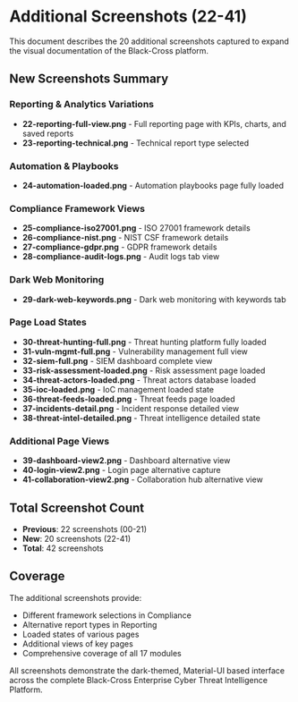 # Additional Screenshots (22-41)

This document describes the 20 additional screenshots captured to expand the visual documentation of the Black-Cross platform.

## New Screenshots Summary

### Reporting & Analytics Variations
- **22-reporting-full-view.png** - Full reporting page with KPIs, charts, and saved reports
- **23-reporting-technical.png** - Technical report type selected

### Automation & Playbooks
- **24-automation-loaded.png** - Automation playbooks page fully loaded

### Compliance Framework Views
- **25-compliance-iso27001.png** - ISO 27001 framework details
- **26-compliance-nist.png** - NIST CSF framework details
- **27-compliance-gdpr.png** - GDPR framework details
- **28-compliance-audit-logs.png** - Audit logs tab view

### Dark Web Monitoring
- **29-dark-web-keywords.png** - Dark web monitoring with keywords tab

### Page Load States
- **30-threat-hunting-full.png** - Threat hunting platform fully loaded
- **31-vuln-mgmt-full.png** - Vulnerability management full view
- **32-siem-full.png** - SIEM dashboard complete view
- **33-risk-assessment-loaded.png** - Risk assessment page loaded
- **34-threat-actors-loaded.png** - Threat actors database loaded
- **35-ioc-loaded.png** - IoC management loaded state
- **36-threat-feeds-loaded.png** - Threat feeds page loaded
- **37-incidents-detail.png** - Incident response detailed view
- **38-threat-intel-detailed.png** - Threat intelligence detailed state

### Additional Page Views
- **39-dashboard-view2.png** - Dashboard alternative view
- **40-login-view2.png** - Login page alternative capture
- **41-collaboration-view2.png** - Collaboration hub alternative view

## Total Screenshot Count

- **Previous**: 22 screenshots (00-21)
- **New**: 20 screenshots (22-41)
- **Total**: 42 screenshots

## Coverage

The additional screenshots provide:
- Different framework selections in Compliance
- Alternative report types in Reporting
- Loaded states of various pages
- Additional views of key pages
- Comprehensive coverage of all 17 modules

All screenshots demonstrate the dark-themed, Material-UI based interface across the complete Black-Cross Enterprise Cyber Threat Intelligence Platform.
